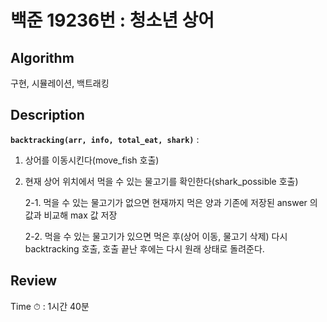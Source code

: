 # 백준 19236번 : 청소년 상어

## Algorithm

구현, 시뮬레이션, 백트래킹

## Description

**`backtracking(arr, info, total_eat, shark)`** :
1. 상어를 이동시킨다(move_fish 호출)
2. 현재 상어 위치에서 먹을 수 있는 물고기를 확인한다(shark_possible 호출)
    
    2-1. 먹을 수 있는 물고기가 없으면 현재까지 먹은 양과 기존에 저장된 answer 의 값과 비교해 max 값 저장
    
    2-2. 먹을 수 있는 물고기가 있으면 먹은 후(상어 이동, 물고기 삭제) 다시 backtracking 호출, 호출 끝난 후에는 다시 원래 상태로 돌려준다.


## Review
Time ⏱ : 1시간 40분
